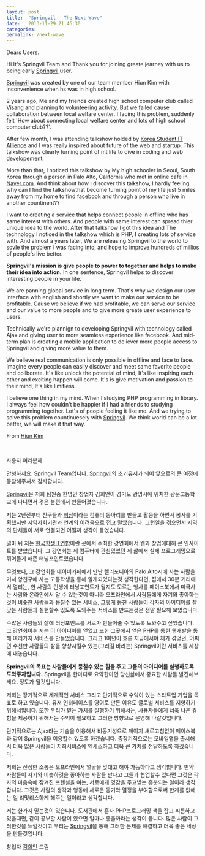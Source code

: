 ```yaml
---
layout: post
title:  "Springvil - The Next Wave"
date:   2013-11-29 21:46:30
categories:
permalink: /next-wave
---
```


Dears Users.

Hi It's Springvil Team and Thank you for joining greate jearney with us to being early [Springvil][sv] user. 

[Springvil][sv] was created by one of our team member Hiun Kim with inconvenience when hs was in high school. 

2 years ago, Me and my friends created high school computer club called [Visang][visang] and planning to volunteering activity. But we failed cause collaboration between local welfare center. I facing this problem, suddenly felt 'How about connecting local welfare center and lots of high school computer club??'. 

After few month, I was attending talkshow holded by [Korea Student IT Allience][ksia] and I was really inspired about future of the web and startup. This talkshow was clearly turning point of mt life to dive in coding and web developement.

More than that, I noticed this talkshow by My high schooler in Seoul, South Korea through a person in Palo Alto, California who met in online cafe in [Naver.com][naver]. And think about how I discover this talkshow, I hardly feeling why can I find the talkshowthat become turning point of my life just 5 miles away from my home to find facebook and through a person who live in another countinent?? 

I want to creating a service that helps connect people in offline who has same interest with others. And people with same interest can spread thier unique idea to the world. After that talkshow I got this idea and The technology I noticed in the talkshow which is PHP, I creating lots of service with. And almost a years later, We are releasing Springvil to the world to sovle the problem I was facing into, and hope to improve hundreds of millios of people's live better.

**Springvil's mission is give people to power to together and helps to make their idea into action.** In one sentence, Springvil helps to discover interesting people in your life.

We are panning global service in long term. That's why we design our user interface with english and shortly we want to make our service to be profitable. Cause we believe if we had profitable, we can serve our service and our value to more people and to give more greate user experience to users. 

Technically we're plannign to developing Springvil with technology called Ajax and giving user to more seamless experience like facebook. And mid-term plan is creating a mobile application to deliever more people access to Springvil and giving more value to them.

We believe real communication is only possible in offline and face to face. Imagine every people can easily discover and meet same favorite people and collborate. It's like unlock the potential of mind, It's like inspiring each other and exciting happen will come. It's is give motivation and passion to their mind, It's like limitless.

I believe one thing in my mind. When I studying PHP programming in library. I always feel how couldn't be happier if I had a friends to studying programming together. Lot's of people feeling it like me. And we trying to solve this problem countinuesely with [Springvil][sv]. We think world can be a lot better, we will make it that way. 

<p style="margin-left:auto; margin-right:0px;">From <a href="http://www.facebook.com/openhiun">Hiun Kim</a></p>

<br />

사용자 여러분께.

안녕하세요. Springvil Team입니다. [Springvil][sv]의 초기유저가 되어 앞으로의 큰 여정에 동참해주셔서 감사합니다.

[Springvil][sv]은 저희 팀원중 한명인 창업자 김희언이 경기도 광명시에 위치한 광문고등학교에 다니면서 겪은 불편에서 만들어졌습니다.

저는 2년전부터 친구들과 [비상][visang]이라는 컴퓨터 동아리를 만들고 활동을 하면서 봉사를 기획했지만 지역사회기관과 연계의 어려움으로 접고 말았습니다. 그런일을 겪으면서 지역의 단체들이 서로 연결되면 어떨까 생각이 들었습니다. 

얼마 뒤 저는 [한국학생IT연합][ksia]이란 곳에서 주최한 강연회에서 웹과 창업에대해 큰 인사이트를 받았습니다. 그 강연회는 제 컴퓨터에 관심있었던 제 삶에서 실제 프로그래밍으로 뛰어들게 해준 터닝포인트였습니다. 

무엇보다, 그 강연회를 네이버카페에서 만난 켈리포니아의 Palo Alto시에 사는 사람을 거쳐 양천구에 사는 고등학생을 통해 알게되었다는것 생각한다면, 집에서 30분 거리에서 열리는, 한 사람의 인생에 터닝포인트가 될지도 모르는 행사를 페이스북에서 미국사는 사람와 온라인에서 알 수 있는것이 아니라 오프라인에서 사람들에게 자기와 좋아하는것이 비슷한 사람들과 뭉칠수 있는 서비스, 그렇게 뭉친 사람들이 각자의 아이디어를 잘 맞는 사람들과 실현할수 있도록 도와주는 서비스를 만드는것은 정말 필요해 보였습니다. 

수많은 사람들의 삶에 터닝포인트를 서로가 만들어줄 수 있도록 도와주고 싶었습니다. 그 강연회이후 저는 이 아이디어를 얻었고 또한 그곳에서 얻은 PHP를 통한 웹개발을 통해 여러가지 서비스를 만들었습니다. 그리고 1여년이 흐른 지금에서야 제가 겪었던, 어쩌면 수천만 사람들의 삶을 향상시킬수 있는(그러길 바라는) Springvil이란 서비스를 세상에 내놓습니다.

**Springvil의 목표는 사람들에게 뭉칠수 있는 힘을 주고 그들의 아이디어를 실행하도록 도와주자입니다.** Springvil을 한마디로 요약한마면 당신삶에서 중요한 사람들 발견해보세요. 정도가 될것입니다.

저희는 장기적으로 세계적인 서비스 그리고 단기적으로 수익이 있는 스타트업 기업을 목표로 하고 있습니다. 유저 인터페이스를 영어로 만든 이유도 글로벌 서비스를 지향하기 위해서입니다. 또한 우리가 믿는 가치를 실행하기 위해서는, 사용자들에게 너욱 나은 경험을 제공하기 위해서는 수익이 필요하고 그러한 방향으로 운영해 나갈것입니다.

단기적으로는 Ajax라는 기술을 이용해서 비동기성으로 페이지 새로고침없이 페이스북과 같이 Springvil을 이용할수 있도록 하겠습니다. 중장기적으로는 모바일앱을 출시해서 더욱 많은 사람들이 저희서비스에 엑세스하고 더욱 큰 가치를 전달하도록 하겠습니다.

저희는 진정한 소통은 오프라인에서 얼굴을 맞대고 해야 가능하다고 생각합니다. 만약 사람들이 자기와 비슷하것을 좋아하는 사람들 만나고 그들과 협업할수 있다면 그것은 각자의 마음속에 잠겨진 포텐셜을 여는, 서로에게 영감을 주고받는 흥분되는 일이라 생각합니다. 그것은 사람의 생각과 행동에 새로운 동기와 열정을 부여함으로써 한계를 없애는 일 리밋리스하게 해주는 일이라고 생각합니다.

저는 한가지 믿는것이 있습니다. 도서관에서 혼자 PHP프로그래밍 책을 잡고 씨름하고 있을때면, 같이 공부할 사람이 있으면 얼마나 좋을까라는 생각이 듭니다. 많은 사람이 그러한것을 느낄것이고 우리는 [Springvil][sv]을 통해 그러한 문제를 해결하고 더욱 좋은 세상을 만들것입니다.

<p style="margin-left:auto; margin-right:0px;">창업자 <a href="http://www.facebook.com/openhiun">김희언</a> 드림</p>

[sv]: https://www.springvil.com
[visang]: https://www.visang.org
[ksia]: https://www.smartksia.org
[naver]: https://www.naver.com
